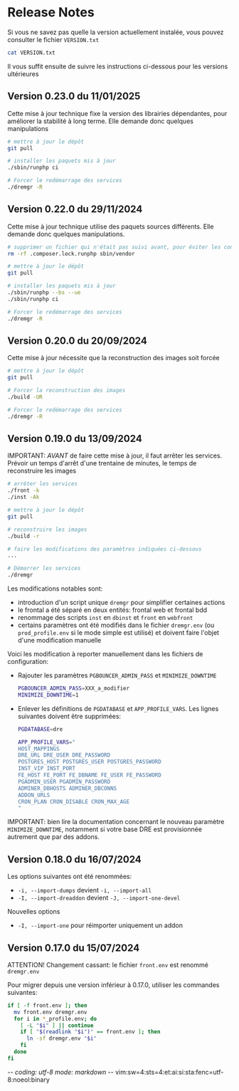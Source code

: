 # Release Notes

Si vous ne savez pas quelle la version actuellement instalée, vous pouvez
consulter le fichier `VERSION.txt`
~~~sh
cat VERSION.txt
~~~

Il vous suffit ensuite de suivre les instructions ci-dessous pour les versions ultérieures

## Version 0.23.0 du 11/01/2025

Cette mise à jour technique fixe la version des librairies dépendantes, pour
améliorer la stabilité à long terme. Elle demande donc quelques manipulations
~~~sh
# mettre à jour le dépôt
git pull

# installer les paquets mis à jour
./sbin/runphp ci

# Forcer le redémarrage des services
./dremgr -R
~~~

## Version 0.22.0 du 29/11/2024

Cette mise à jour technique utilise des paquets sources différents. Elle demande
donc quelques manipulations.
~~~sh
# supprimer un fichier qui n'était pas suivi avant, pour éviter les conflits
rm -rf .composer.lock.runphp sbin/vendor

# mettre à jour le dépôt
git pull

# installer les paquets mis à jour
./sbin/runphp --bs --ue
./sbin/runphp ci

# Forcer le redémarrage des services
./dremgr -R
~~~

## Version 0.20.0 du 20/09/2024

Cette mise à jour nécessite que la reconstruction des images soit forcée
~~~sh
# mettre à jour le dépôt
git pull

# Forcer la reconstruction des images
./build -UR

# Forcer le redémarrage des services
./dremgr -R
~~~

## Version 0.19.0 du 13/09/2024

IMPORTANT: *AVANT* de faire cette mise à jour, il faut arrêter les services.
Prévoir un temps d'arrêt d'une trentaine de minutes, le temps de reconstruire
les images
~~~sh
# arrêter les services
./front -k
./inst -Ak

# mettre à jour le dépôt
git pull

# reconstruire les images
./build -r

# faire les modifications des paramètres indiquées ci-dessous
...

# Démarrer les services
./dremgr
~~~

Les modifications notables sont:
* introduction d'un script unique `dremgr` pour simplifier certaines actions
* le frontal a été séparé en deux entités: frontal web et frontal bdd
* renommage des scripts `inst` en `dbinst` et `front` en `webfront`
* certains paramètres ont été modifiés dans le fichier `dremgr.env` (ou
  `prod_profile.env` si le mode simple est utilisé) et doivent faire l'objet
  d'une modification manuelle

Voici les modification à reporter manuellement dans les fichiers de
configuration:

* Rajouter les paramètres `PGBOUNCER_ADMIN_PASS` et `MINIMIZE_DOWNTIME`
  ~~~sh
  PGBOUNCER_ADMIN_PASS=XXX_a_modifier
  MINIMIZE_DOWNTIME=1
  ~~~
* Enlever les définitions de `PGDATABASE` et `APP_PROFILE_VARS`. Les lignes
  suivantes doivent être supprimées:
  ~~~sh
  PGDATABASE=dre

  APP_PROFILE_VARS="
  HOST_MAPPINGS
  DRE_URL DRE_USER DRE_PASSWORD
  POSTGRES_HOST POSTGRES_USER POSTGRES_PASSWORD
  INST_VIP INST_PORT
  FE_HOST FE_PORT FE_DBNAME FE_USER FE_PASSWORD
  PGADMIN_USER PGADMIN_PASSWORD
  ADMINER_DBHOSTS ADMINER_DBCONNS
  ADDON_URLS
  CRON_PLAN CRON_DISABLE CRON_MAX_AGE
  "
  ~~~

IMPORTANT: bien lire la documentation concernant le nouveau paramètre
`MINIMIZE_DOWNTIME`, notamment si votre base DRE est provisionnée autrement que
par des addons.

## Version 0.18.0 du 16/07/2024

Les options suivantes ont été renommées:
* `-i, --import-dumps` devient `-i, --import-all`
* `-I, --import-dreaddon` devient `-J, --import-one-devel`

Nouvelles options
* `-I, --import-one` pour réimporter uniquement un addon

## Version 0.17.0 du 15/07/2024

ATTENTION! Changement cassant: le fichier `front.env` est renommé `dremgr.env`

Pour migrer depuis une version inférieur à 0.17.0, utiliser les commandes
suivantes:
~~~sh
if [ -f front.env ]; then
  mv front.env dremgr.env
  for i in *_profile.env; do
    [ -L "$i" ] || continue
    if [ "$(readlink "$i")" == front.env ]; then
      ln -sf dremgr.env "$i"
    fi
  done
fi
~~~

-*- coding: utf-8 mode: markdown -*- vim:sw=4:sts=4:et:ai:si:sta:fenc=utf-8:noeol:binary